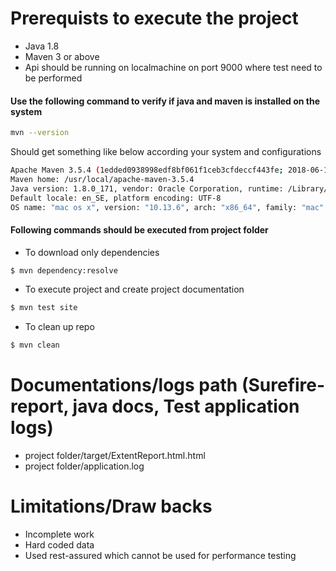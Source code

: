 # Prerequists to execute the project
* Java 1.8
* Maven 3 or above
* Api should be running on localmachine on port 9000 where test need to be performed

#### Use the following command to verify if java and maven is installed on the system
```sh
mvn --version
```
Should get something like below according your system and configurations
```sh
Apache Maven 3.5.4 (1edded0938998edf8bf061f1ceb3cfdeccf443fe; 2018-06-17T20:33:14+02:00)
Maven home: /usr/local/apache-maven-3.5.4
Java version: 1.8.0_171, vendor: Oracle Corporation, runtime: /Library/Java/JavaVirtualMachines/jdk1.8.0_171.jdk/Contents/Home/jre
Default locale: en_SE, platform encoding: UTF-8
OS name: "mac os x", version: "10.13.6", arch: "x86_64", family: "mac"
```

#### Following commands should be executed from project folder
  - To download only dependencies
```sh
$ mvn dependency:resolve
```
  - To execute project and create project documentation
```sh
$ mvn test site
```
  - To clean up repo
```sh
$ mvn clean
```
# Documentations/logs path (Surefire-report, java docs, Test application logs)

  - project folder/target/ExtentReport.html.html
  - project folder/application.log
# Limitations/Draw backs
  - Incomplete work
  - Hard coded data
  - Used rest-assured which cannot be used for performance testing
  
